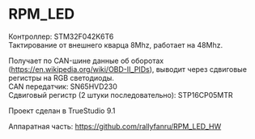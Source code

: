 # RPM_LED
Контроллер: STM32F042K6T6  
Тактирование от внешнего кварца 8Mhz, работает на 48Mhz.  
  
Получает по CAN-шине данные об оборотах (https://en.wikipedia.org/wiki/OBD-II_PIDs), выводит через сдвиговые регистры на RGB светодиоды.  
CAN передатчик: SN65HVD230  
Сдвиговый регистр (2 штуки последовательно): STP16CP05MTR 
  
Проект сделан в TrueStudio 9.1    
  
 Аппаратная часть: https://github.com/rallyfanru/RPM_LED_HW

